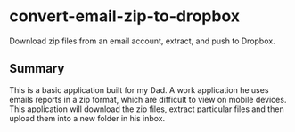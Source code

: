 # convert-email-zip-to-dropbox
Download zip files from an email account, extract, and push to Dropbox.

## Summary
This is a basic application built for my Dad.  A work application he uses emails reports in a zip format, which are difficult to view on mobile devices.  This application will download the zip files, extract particular files and then upload them into a new folder in his inbox.
